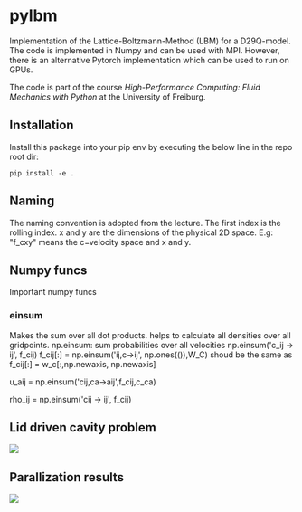 # pylbm

Implementation of the Lattice-Boltzmann-Method (LBM) for a D29Q-model. 
The code is implemented in Numpy and can be used with MPI.
However, there is an alternative Pytorch implementation which can be used to run on GPUs.

The code is part of the course *High-Performance Computing: Fluid Mechanics with Python* at the University of Freiburg. 

## Installation
Install this package into your pip env by executing the below line in the repo root dir:

```pip install -e .```

## Naming
The naming convention is adopted from the lecture. 
The first index is the rolling index.
x and y are the dimensions of the physical 2D space.
E.g: "f_cxy" means the c=velocity space and x and y.

## Numpy funcs
Important numpy funcs

### einsum
Makes the sum over all dot products.
helps to calculate all densities over all gridpoints.
np.einsum: sum probabilities over all velocities
np.einsum('c_ij -> ij', f_cij)
f_cij[:] = np.einsum('ij,c->ij', np.ones(()),W_C)
shoud be the same as
f_cij[:] = w_c[:,np.newaxis, np.newaxis]

u_aij = np.einsum('cij,ca->aij',f_cij,c_ca)

rho_ij = np.einsum('cij -> ij', f_cij)

## Lid driven cavity problem
![](https://github.com/jonas27/pylbm/blob/d4e7bc1c4a4b967b3517914cad728d4b4d3b81ac/milestones/m6/m6.gif?raw=true)

## Parallization results
![](https://github.com/jonas27/pylbm/blob/754a690538eafa0f065327e84305ff308d3eb957/milestones/final/img/m7-mlups.png?raw=true)